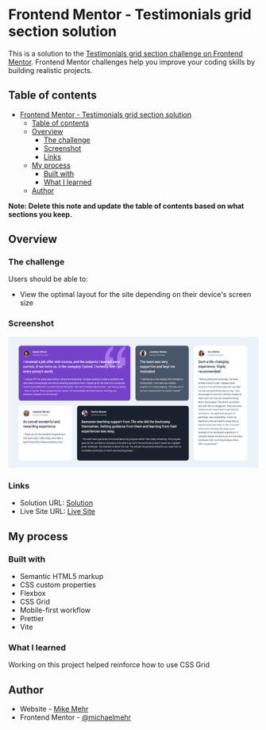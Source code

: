 # Frontend Mentor - Testimonials grid section solution

This is a solution to the [Testimonials grid section challenge on Frontend Mentor](https://www.frontendmentor.io/challenges/testimonials-grid-section-Nnw6J7Un7). Frontend Mentor challenges help you improve your coding skills by building realistic projects.

## Table of contents

- [Frontend Mentor - Testimonials grid section solution](#frontend-mentor---testimonials-grid-section-solution)
  - [Table of contents](#table-of-contents)
  - [Overview](#overview)
    - [The challenge](#the-challenge)
    - [Screenshot](#screenshot)
    - [Links](#links)
  - [My process](#my-process)
    - [Built with](#built-with)
    - [What I learned](#what-i-learned)
  - [Author](#author)

**Note: Delete this note and update the table of contents based on what sections you keep.**

## Overview

### The challenge

Users should be able to:

- View the optimal layout for the site depending on their device's screen size

### Screenshot

![Desktop Screenshot](./public/Screenshot%20Desktop.png)

### Links

- Solution URL: [Solution](https://www.frontendmentor.io/solutions/testimonials-section-using-css-grid-ooPPneyT6v)
- Live Site URL: [Live Site](https://mmehr-testimonials-grid.netlify.app/)

## My process

### Built with

- Semantic HTML5 markup
- CSS custom properties
- Flexbox
- CSS Grid
- Mobile-first workflow
- Prettier
- Vite


### What I learned

Working on this project helped reinforce how to use CSS Grid

## Author

- Website - [Mike Mehr](https://www.your-site.com)
- Frontend Mentor - [@michaelmehr](https://www.frontendmentor.io/profile/michaelmehr)